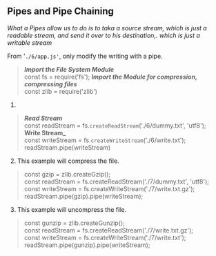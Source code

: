 ## Pipes and Pipe Chaining

*What a Pipes allow us to do is to taka a source stream, which is just a readable stream, and send it over to his destination,. which is just a writable stream*

From '`./6/app.js'`, only modify the writing with a pipe.

> **_Import the File System Module_** <br />const fs = require('fs');
> **_Import the Module for compression, compressing files_** <br />const zlib = require('zlib')

1. 
> **_Read Stream_** <br /> const readStream = fs.`createReadStream`('./6/dummy.txt', 'utf8'); <br /> 
> **Write Stream_** <br /> const writeStream = fs.`createWriteStream`('./6/write.txt'); <br /> 
> readStream.pipe(writeStream)<br />

2. This example will compress the file.
> const gzip = zlib.createGzip();<br />
const readStream = fs.createReadStream('./7/dummy.txt', 'utf8');<br />
const writeStream = fs.createWriteStream('./7/write.txt.gz');<br />
readStream.pipe(gzip).pipe(writeStream);<br />

3. This example will uncompress the file.
> const gunzip = zlib.createGunzip(); <br />
> const readStream = fs.createReadStream('./7/write.txt.gz');<br />
> const writeStream = fs.createWriteStream('./7/write.txt');<br />
> readStream.pipe(gunzip).pipe(writeStream);<br />

